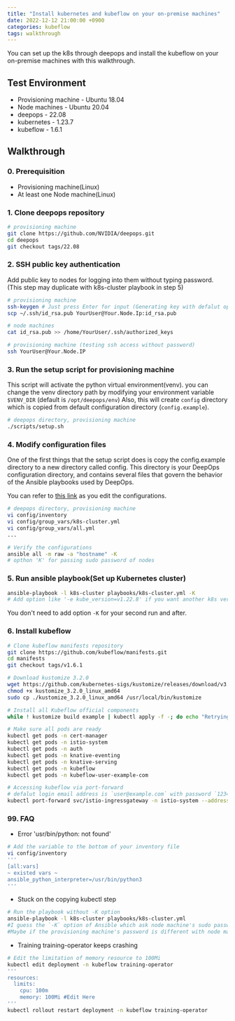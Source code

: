 ```yaml
---
title: "Install kubernetes and kubeflow on your on-premise machines"
date: 2022-12-12 21:00:00 +0900
categories: kubeflow
tags: walkthrough
---
```

You can set up the k8s through deepops and install the kubeflow on your on-premise machines with this walkthrough.

## Test Environment

* Provisioning machine - Ubuntu 18.04
* Node machines - Ubuntu 20.04
* deepops - 22.08
* kubernetes - 1.23.7
* kubeflow - 1.6.1

## Walkthrough

### 0. Prerequisition
* Provisioning machine(Linux)
* At least one Node machine(Linux)

### 1. Clone deepops repository
```bash 
# provisioning machine
git clone https://github.com/NVIDIA/deepops.git
cd deepops
git checkout tags/22.08
```
    
### 2. SSH public key authentication
Add public key to nodes for logging into them without typing password.
(This step may duplicate with k8s-cluster playbook in step 5)
```bash
# provisioning machine
ssh-keygen # Just press Enter for input (Generating key with defalut option)
scp ~/.ssh/id_rsa.pub YourUser@Your.Node.Ip:id_rsa.pub

# node machines
cat id_rsa.pub >> /home/YourUser/.ssh/authorized_keys

# provisioning machine (testing ssh access without password)
ssh YourUser@Your.Node.IP
```

### 3. Run the setup script for provisioning machine
This script will activate the python virtual environment(venv). you can change the venv directory path by modifying your environment variable `$VENV_DIR` (default is `/opt/deepops/env`)
Also, this will create `config` directory which is copied from default configuration directory (`config.example`).
```bash
# deepops directory, provisioning machine
./scripts/setup.sh
```

### 4. Modify configuration files
One of the first things that the setup script does is copy the config.example directory to a new directory called config. This directory is your DeepOps configuration directory, and contains several files that govern the behavior of the Ansible playbooks used by DeepOps.

You can refer to [this link](https://github.com/NVIDIA/deepops/blob/master/docs/deepops/configuration.md) as you edit the configurations.

```bash
# deepops directory, provisioning machine
vi config/inventory
vi config/group_vars/k8s-cluster.yml
vi config/group_vars/all.yml
...

# Verify the configurations
ansible all -m raw -a "hostname" -K 
# opthon 'K' for passing sudo password of nodes
```

### 5. Run ansible playbook(Set up Kubernetes cluster)
```bash
ansible-playbook -l k8s-cluster playbooks/k8s-cluster.yml -K
# Add option like '-e kube_version=v1.22.8' if you want another k8s version
```
You don't need to add option `-K` for your second run and after.

### 6. Install kubeflow
```bash
# Clone kubeflow manifests repository
git clone https://github.com/kubeflow/manifests.git
cd manifests
git checkout tags/v1.6.1

# Download kustomize 3.2.0
wget https://github.com/kubernetes-sigs/kustomize/releases/download/v3.2.0/kustomize_3.2.0_linux_amd64
chmod +x kustomize_3.2.0_linux_amd64
sudo cp ./kustomize_3.2.0_linux_amd64 /usr/local/bin/kustomize

# Install all Kubeflow official components
while ! kustomize build example | kubectl apply -f -; do echo "Retrying to apply resources"; sleep 10; done

# Make sure all pods are ready
kubectl get pods -n cert-manager
kubectl get pods -n istio-system
kubectl get pods -n auth
kubectl get pods -n knative-eventing
kubectl get pods -n knative-serving
kubectl get pods -n kubeflow
kubectl get pods -n kubeflow-user-example-com

# Accessing kubeflow via port-forward 
# defalut login email address is `user@example.com` with password `12341234`
kubectl port-forward svc/istio-ingressgateway -n istio-system --address=0.0.0.0 8080:80
```

### 99. FAQ

* Error 'usr/bin/python: not found'
```bash
# Add the variable to the bottom of your inventory file
vi config/inventory
'''
[all:vars]
~ existed vars ~
ansible_python_interpreter=/usr/bin/python3
'''
```

* Stuck on the copying kubectl step
```bash
# Run the playbook without -K option
ansible-playbook -l k8s-cluster playbooks/k8s-cluster.yml
#I guess the `-K` option of Ansible which ask node machine's sudo password is applying the password to you provisioning machine.
#Maybe if the provisioning machine's password is different with node machines, Ansible will stuck on the step.
```

* Training training-operator keeps crashing
```bash
# Edit the limitation of memory resource to 100Mi
kubectl edit deployment -n kubeflow training-operator
'''
resources:
  limits:
    cpu: 100m
    memory: 100Mi #Edit Here
'''
kubectl rollout restart deployment -n kubeflow training-operator
```
